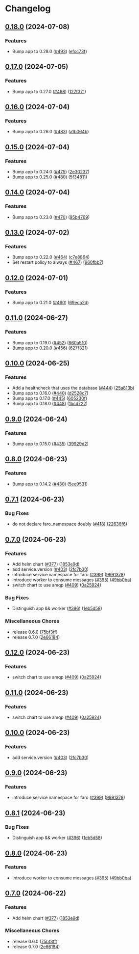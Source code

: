 # Changelog

## [0.18.0](https://github.com/cedricziel/faro-shop/compare/faro-shop-0.17.0...faro-shop-0.18.0) (2024-07-08)


### Features

* Bump app to 0.28.0 ([#493](https://github.com/cedricziel/faro-shop/issues/493)) ([efcc73f](https://github.com/cedricziel/faro-shop/commit/efcc73f4a23c1aefddcf4dec6b305440f98c9815))

## [0.17.0](https://github.com/cedricziel/faro-shop/compare/faro-shop-0.16.0...faro-shop-0.17.0) (2024-07-05)


### Features

* Bump app to 0.27.0 ([#488](https://github.com/cedricziel/faro-shop/issues/488)) ([127f371](https://github.com/cedricziel/faro-shop/commit/127f3717e9cd781cfda86a727c4d9f349da0e5b7))

## [0.16.0](https://github.com/cedricziel/faro-shop/compare/faro-shop-0.15.0...faro-shop-0.16.0) (2024-07-04)


### Features

* Bump app to 0.26.0 ([#483](https://github.com/cedricziel/faro-shop/issues/483)) ([a1b064b](https://github.com/cedricziel/faro-shop/commit/a1b064b49a28a20b6b2210b89d89de69b76e0ea2))

## [0.15.0](https://github.com/cedricziel/faro-shop/compare/faro-shop-0.14.0...faro-shop-0.15.0) (2024-07-04)


### Features

* Bump app to 0.24.0 ([#475](https://github.com/cedricziel/faro-shop/issues/475)) ([2e30237](https://github.com/cedricziel/faro-shop/commit/2e30237e68bd9833433ce058af221e99764f5b24))
* Bump app to 0.25.0 ([#480](https://github.com/cedricziel/faro-shop/issues/480)) ([5f34811](https://github.com/cedricziel/faro-shop/commit/5f34811d6608f54d612619293b258d8b3ffb9a15))

## [0.14.0](https://github.com/cedricziel/faro-shop/compare/faro-shop-0.13.0...faro-shop-0.14.0) (2024-07-04)


### Features

* Bump app to 0.23.0 ([#470](https://github.com/cedricziel/faro-shop/issues/470)) ([95b4769](https://github.com/cedricziel/faro-shop/commit/95b4769fc4676d7197f6eb71d4eb7ef97f0dfbbb))

## [0.13.0](https://github.com/cedricziel/faro-shop/compare/faro-shop-0.12.0...faro-shop-0.13.0) (2024-07-02)


### Features

* Bump app to 0.22.0 ([#464](https://github.com/cedricziel/faro-shop/issues/464)) ([c7e8864](https://github.com/cedricziel/faro-shop/commit/c7e886441a1001e4804cd0001bcd65471e551e40))
* Set restart policy to always ([#467](https://github.com/cedricziel/faro-shop/issues/467)) ([960fbb7](https://github.com/cedricziel/faro-shop/commit/960fbb7ed55c05d10a4c03375181bff8fc8c2e0d))

## [0.12.0](https://github.com/cedricziel/faro-shop/compare/faro-shop-0.11.0...faro-shop-0.12.0) (2024-07-01)


### Features

* Bump app to 0.21.0 ([#460](https://github.com/cedricziel/faro-shop/issues/460)) ([69eca2d](https://github.com/cedricziel/faro-shop/commit/69eca2d3e41d6ac7cb5dbc15c36767fafb25d49a))

## [0.11.0](https://github.com/cedricziel/faro-shop/compare/faro-shop-0.10.0...faro-shop-0.11.0) (2024-06-27)


### Features

* Bump app to 0.19.0 ([#452](https://github.com/cedricziel/faro-shop/issues/452)) ([660a510](https://github.com/cedricziel/faro-shop/commit/660a5103dacd10d4d6ccf3dfd7967a9706102321))
* Bump app to 0.20.0 ([#456](https://github.com/cedricziel/faro-shop/issues/456)) ([627f321](https://github.com/cedricziel/faro-shop/commit/627f3218713fe0b5e44fd31812da7b887908d2c6))

## [0.10.0](https://github.com/cedricziel/faro-shop/compare/faro-shop-0.9.0...faro-shop-0.10.0) (2024-06-25)


### Features

* Add a healthcheck that uses the database ([#444](https://github.com/cedricziel/faro-shop/issues/444)) ([25a813b](https://github.com/cedricziel/faro-shop/commit/25a813b8894cf788217bef876ac9aff43b4d95f5))
* Bump app to 0.16.0 ([#440](https://github.com/cedricziel/faro-shop/issues/440)) ([d2528c7](https://github.com/cedricziel/faro-shop/commit/d2528c7c3382e9d4ab20db2c889e34f7defdebe0))
* Bump app to 0.17.0 ([#445](https://github.com/cedricziel/faro-shop/issues/445)) ([605230f](https://github.com/cedricziel/faro-shop/commit/605230f78d5d960d9ef62aee27cda1581ac85bd5))
* Bump app to 0.18.0 ([#448](https://github.com/cedricziel/faro-shop/issues/448)) ([1bcd722](https://github.com/cedricziel/faro-shop/commit/1bcd722e6d22f5fa60d4c4e6e11f31df63303873))

## [0.9.0](https://github.com/cedricziel/faro-shop/compare/faro-shop-0.8.0...faro-shop-0.9.0) (2024-06-24)


### Features

* Bump app to 0.15.0 ([#435](https://github.com/cedricziel/faro-shop/issues/435)) ([39929d2](https://github.com/cedricziel/faro-shop/commit/39929d2a60d94013cffa7a632828ecb312bd59c4))

## [0.8.0](https://github.com/cedricziel/faro-shop/compare/faro-shop-0.7.1...faro-shop-0.8.0) (2024-06-23)


### Features

* Bump app to 0.14.2 ([#430](https://github.com/cedricziel/faro-shop/issues/430)) ([5ee9531](https://github.com/cedricziel/faro-shop/commit/5ee953121f4ec4c010e7584e4594af7abea4fb04))

## [0.7.1](https://github.com/cedricziel/faro-shop/compare/faro-shop-0.7.0...faro-shop-0.7.1) (2024-06-23)


### Bug Fixes

* do not declare faro_namespace doubly ([#418](https://github.com/cedricziel/faro-shop/issues/418)) ([22636f6](https://github.com/cedricziel/faro-shop/commit/22636f6793bc79784ea4be9aeac9d3cb4cf4586b))

## [0.7.0](https://github.com/cedricziel/faro-shop/compare/faro-shop-v0.12.0...faro-shop-0.7.0) (2024-06-23)


### Features

* Add helm chart ([#377](https://github.com/cedricziel/faro-shop/issues/377)) ([1853e9d](https://github.com/cedricziel/faro-shop/commit/1853e9d3968c54c4ea66c45d4a86638095137585))
* add service.version ([#403](https://github.com/cedricziel/faro-shop/issues/403)) ([2fc7b30](https://github.com/cedricziel/faro-shop/commit/2fc7b3000e13016962f82e8f12d3456a8d126f19))
* introduce service namespace for faro ([#399](https://github.com/cedricziel/faro-shop/issues/399)) ([9991378](https://github.com/cedricziel/faro-shop/commit/9991378040cef33f0ec519916ea2e8c8fce53361))
* Introduce worker to consume messages ([#395](https://github.com/cedricziel/faro-shop/issues/395)) ([49bb0ba](https://github.com/cedricziel/faro-shop/commit/49bb0ba53df124e84524631b9717ed4132117dad))
* switch chart to use amqp ([#409](https://github.com/cedricziel/faro-shop/issues/409)) ([0a25924](https://github.com/cedricziel/faro-shop/commit/0a2592456b0d0317e5d4ea1b531d20acced1abeb))


### Bug Fixes

* Distinguish app && worker ([#396](https://github.com/cedricziel/faro-shop/issues/396)) ([1eb5d58](https://github.com/cedricziel/faro-shop/commit/1eb5d5811485c4682dde2f9fe479d70184bd9d0f))


### Miscellaneous Chores

* release 0.6.0 ([75bf3ff](https://github.com/cedricziel/faro-shop/commit/75bf3ff8a58655297fa6c96ee69a0c3e2ef89edd))
* release 0.7.0 ([2e66184](https://github.com/cedricziel/faro-shop/commit/2e66184254319bd45c6fadaa65cc9f0b30d573fc))

## [0.12.0](https://github.com/cedricziel/faro-shop/compare/0.11.0...0.12.0) (2024-06-23)


### Features

* switch chart to use amqp ([#409](https://github.com/cedricziel/faro-shop/issues/409)) ([0a25924](https://github.com/cedricziel/faro-shop/commit/0a2592456b0d0317e5d4ea1b531d20acced1abeb))

## [0.11.0](https://github.com/cedricziel/faro-shop/compare/0.10.0...0.11.0) (2024-06-23)


### Features

* switch chart to use amqp ([#409](https://github.com/cedricziel/faro-shop/issues/409)) ([0a25924](https://github.com/cedricziel/faro-shop/commit/0a2592456b0d0317e5d4ea1b531d20acced1abeb))

## [0.10.0](https://github.com/cedricziel/faro-shop/compare/0.9.0...0.10.0) (2024-06-23)


### Features

* add service.version ([#403](https://github.com/cedricziel/faro-shop/issues/403)) ([2fc7b30](https://github.com/cedricziel/faro-shop/commit/2fc7b3000e13016962f82e8f12d3456a8d126f19))

## [0.9.0](https://github.com/cedricziel/faro-shop/compare/0.8.1...0.9.0) (2024-06-23)


### Features

* introduce service namespace for faro ([#399](https://github.com/cedricziel/faro-shop/issues/399)) ([9991378](https://github.com/cedricziel/faro-shop/commit/9991378040cef33f0ec519916ea2e8c8fce53361))

## [0.8.1](https://github.com/cedricziel/faro-shop/compare/0.8.0...0.8.1) (2024-06-23)


### Bug Fixes

* Distinguish app && worker ([#396](https://github.com/cedricziel/faro-shop/issues/396)) ([1eb5d58](https://github.com/cedricziel/faro-shop/commit/1eb5d5811485c4682dde2f9fe479d70184bd9d0f))

## [0.8.0](https://github.com/cedricziel/faro-shop/compare/0.7.0...0.8.0) (2024-06-23)


### Features

* Introduce worker to consume messages ([#395](https://github.com/cedricziel/faro-shop/issues/395)) ([49bb0ba](https://github.com/cedricziel/faro-shop/commit/49bb0ba53df124e84524631b9717ed4132117dad))

## [0.7.0](https://github.com/cedricziel/faro-shop/compare/v0.1.0...0.7.0) (2024-06-22)


### Features

* Add helm chart ([#377](https://github.com/cedricziel/faro-shop/issues/377)) ([1853e9d](https://github.com/cedricziel/faro-shop/commit/1853e9d3968c54c4ea66c45d4a86638095137585))


### Miscellaneous Chores

* release 0.6.0 ([75bf3ff](https://github.com/cedricziel/faro-shop/commit/75bf3ff8a58655297fa6c96ee69a0c3e2ef89edd))
* release 0.7.0 ([2e66184](https://github.com/cedricziel/faro-shop/commit/2e66184254319bd45c6fadaa65cc9f0b30d573fc))
